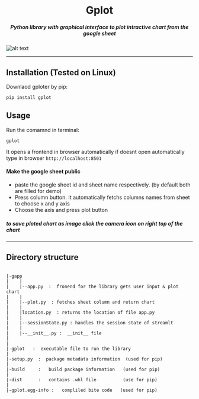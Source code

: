  <h1 align="center">Gplot </h1>
<h5 align="center">Python library with graphical interface to plot intractive chart from the google sheet</h5>

 
 ![alt text](https://github.com/spctr01/gploter/blob/main/demo.gif)
 
 -----
 ## Installation   (Tested on Linux)
  Downlaod gploter by pip:
  ```
  pip install gplot
  ```
 ## Usage
 Run the comamnd in terminal:
 ```
 gplot
 ```
 It opens  a frontend in browser automatically if doesnt open automatically type in browser `http://localhost:8501`

 #### Make the google sheet public
  
 - paste the google sheet id and sheet name respectively. (by default both are filled for demo)
 - Press column button. It automatically fetchs columns names from sheet to choose x and y axis
 - Choose  the axis and press plot button
 
 ##### to save ploted chart as image click the camera icon on right top of the chart
 
 ------
 ## Directory structure
 ```
  
|-gapp
|    |
|    |--app.py  :  fronend for the library gets user input & plot chart
|    |
|    |--plot.py  : fetches sheet column and return chart
|    |
|    |location.py  : returns the location of file app.py
|    |
|    |--sessionState.py : handles the session state of streamlt 
|    |
|    |--__init__.py :  __init__ file
|
| 
|-gplot   :  executable file to run the library 
|
|-setup.py  :  package metadata information  (used for pip)
|
|-build     :   build package information   (used for pip)
|
|-dist      :   contains .whl file          (use for pip)
|
|-gplot.egg-info :   compliled bite code   (used for pip)
 ```
 
 
